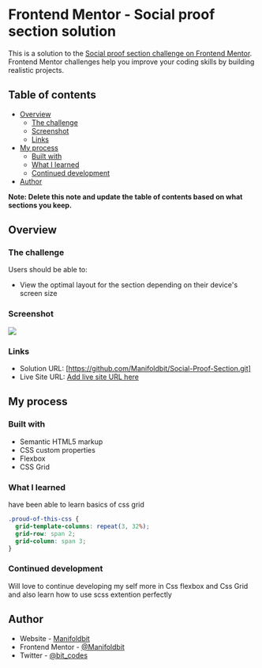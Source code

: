 # Frontend Mentor - Social proof section solution

This is a solution to the [Social proof section challenge on Frontend Mentor](https://www.frontendmentor.io/challenges/social-proof-section-6e0qTv_bA). Frontend Mentor challenges help you improve your coding skills by building realistic projects. 

## Table of contents

- [Overview](#overview)
  - [The challenge](#the-challenge)
  - [Screenshot](#screenshot)
  - [Links](#links)
- [My process](#my-process)
  - [Built with](#built-with)
  - [What I learned](#what-i-learned)
  - [Continued development](#continued-development)
- [Author](#author)

**Note: Delete this note and update the table of contents based on what sections you keep.**

## Overview

### The challenge

Users should be able to:

- View the optimal layout for the section depending on their device's screen size

### Screenshot

![](./screenshot.jpg)

### Links

- Solution URL: [https://github.com/Manifoldbit/Social-Proof-Section.git]
- Live Site URL: [Add live site URL here](https://social-proof-section-xhyu.vercel.app/)

## My process

### Built with

- Semantic HTML5 markup
- CSS custom properties
- Flexbox
- CSS Grid


### What I learned
have been able to learn basics of css grid

```css
.proud-of-this-css {
  grid-template-columns: repeat(3, 32%);
  grid-row: span 2;
  grid-column: span 3;
}
```


### Continued development

Will love to continue developing my self more in Css flexbox and Css Grid and also learn how to use scss extention perfectly


## Author

- Website - [Manifoldbit](https://Manifoldbit.com)
- Frontend Mentor - [@Manifoldbit](https://www.frontendmentor.io/profile/Manifoldbit)
- Twitter - [@bit_codes](https://twitter.com/IloriBabajide)
